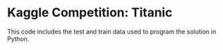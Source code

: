 # Kaggle Competition: Titanic 
This code includes the test and train data used to program the solution in Python.